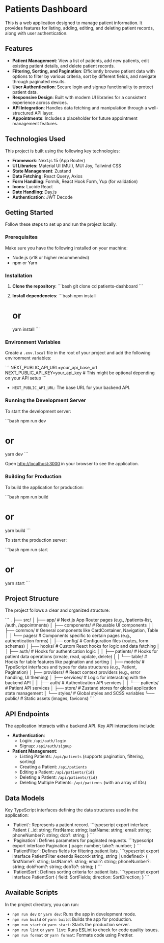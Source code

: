 # Patients Dashboard

This is a web application designed to manage patient information. It provides features for listing, adding, editing, and deleting patient records, along with user authentication.

## Features

*   **Patient Management**: View a list of patients, add new patients, edit existing patient details, and delete patient records.
*   **Filtering, Sorting, and Pagination**: Efficiently browse patient data with options to filter by various criteria, sort by different fields, and navigate through paginated results.
*   **User Authentication**: Secure login and signup functionality to protect patient data.
*   **Responsive Design**: Built with modern UI libraries for a consistent experience across devices.
*   **API Integration**: Handles data fetching and manipulation through a well-structured API layer.
*   **Appointments**: Includes a placeholder for future appointment management features.

## Technologies Used

This project is built using the following key technologies:

*   **Framework**: Next.js 15 (App Router)
*   **UI Libraries**: Material UI (MUI), MUI Joy, Tailwind CSS
*   **State Management**: Zustand
*   **Data Fetching**: React Query, Axios
*   **Form Handling**: Formik, React Hook Form, Yup (for validation)
*   **Icons**: Lucide React
*   **Date Handling**: Day.js
*   **Authentication**: JWT Decode

## Getting Started

Follow these steps to set up and run the project locally.

### Prerequisites

Make sure you have the following installed on your machine:

*   Node.js (v18 or higher recommended)
*   npm or Yarn

### Installation

1.  **Clone the repository**:
    \`\`\`bash
    git clone <repository-url>
    cd patients-dashboard
    \`\`\`

2.  **Install dependencies**:
    \`\`\`bash
    npm install
    # or
    yarn install
    \`\`\`

### Environment Variables

Create a `.env.local` file in the root of your project and add the following environment variables:

\`\`\`
NEXT_PUBLIC_API_URL=your_api_base_url
NEXT_PUBLIC_API_KEY=your_api_key # This might be optional depending on your API setup
\`\`\`

*   `NEXT_PUBLIC_API_URL`: The base URL for your backend API.

### Running the Development Server

To start the development server:

\`\`\`bash
npm run dev
# or
yarn dev
\`\`\`

Open [http://localhost:3000](http://localhost:3000) in your browser to see the application.

### Building for Production

To build the application for production:

\`\`\`bash
npm run build
# or
yarn build
\`\`\`

To start the production server:

\`\`\`bash
npm run start
# or
yarn start
\`\`\`

## Project Structure

The project follows a clear and organized structure:

\`\`\`
.
├── src/
│   ├── app/                  # Next.js App Router pages (e.g., /patients-list, /auth, /appointments)
│   ├── components/           # Reusable UI components
│   │   ├── common/           # General components like CardContainer, Navigation, Table
│   │   └── pages/            # Components specific to certain pages (e.g., authentication forms)
│   ├── config/               # Configuration files (routes, form schemas)
│   ├── hooks/                # Custom React hooks for logic and data fetching
│   │   ├── auth/             # Hooks for authentication logic
│   │   ├── patients/         # Hooks for patient data operations (create, read, update, delete)
│   │   └── table/            # Hooks for table features like pagination and sorting
│   ├── models/               # TypeScript interfaces and types for data structures (e.g., Patient, Pagination)
│   ├── providers/            # React context providers (e.g., error handling, UI theming)
│   ├── services/             # Logic for interacting with the backend API
│   │   ├── auth/             # Authentication API services
│   │   └── patients/         # Patient API services
│   ├── store/                # Zustand stores for global application state management
│   └── styles/               # Global styles and SCSS variables
└── public/                   # Static assets (images, favicons)
\`\`\`

## API Endpoints

The application interacts with a backend API. Key API interactions include:

*   **Authentication**:
    *   Login: `/api/auth/login`
    *   Signup: `/api/auth/signup`
*   **Patient Management**:
    *   Listing Patients: `/api/patients` (supports pagination, filtering, sorting)
    *   Creating a Patient: `/api/patients`
    *   Editing a Patient: `/api/patients/{id}`
    *   Deleting a Patient: `/api/patients/{id}`
    *   Deleting Multiple Patients: `/api/patients` (with an array of IDs)

## Data Models

Key TypeScript interfaces defining the data structures used in the application:

*   \`Patient\`: Represents a patient record.
    \`\`\`typescript
    export interface Patient {
      _id: string;
      firstName: string;
      lastName: string;
      email: string;
      phoneNumber?: string;
      dob?: string;
    }
    \`\`\`
*   \`Pagination\`: Defines parameters for paginated requests.
    \`\`\`typescript
    export interface Pagination {
      page: number;
      take?: number;
    }
    \`\`\`
*   \`PatientFilter\`: Defines fields for filtering patient lists.
    \`\`\`typescript
    export interface PatientFilter extends Record<string, string | undefined> {
      firstName?: string;
      lastName?: string;
      email?: string;
      phoneNumber?: string;
      dobFrom?: string;
      dobTo?: string;
    }
    \`\`\`
*   \`PatientSort\`: Defines sorting criteria for patient lists.
    \`\`\`typescript
    export interface PatientSort {
      field: SortFields;
      direction: SortDirection;
    }
    \`\`\`

## Available Scripts

In the project directory, you can run:

*   `npm run dev` or `yarn dev`: Runs the app in development mode.
*   `npm run build` or `yarn build`: Builds the app for production.
*   `npm run start` or `yarn start`: Starts the production server.
*   `npm run lint` or `yarn lint`: Runs ESLint to check for code quality issues.
*   `npm run format` or `yarn format`: Formats code using Prettier.
